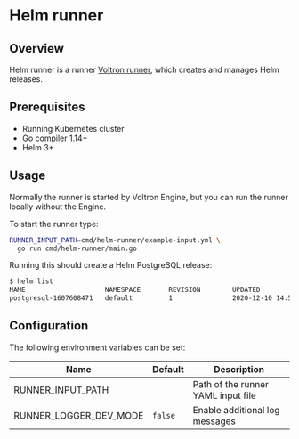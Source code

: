 # Helm runner

## Overview

Helm runner is a runner [Voltron runner](../../docs/runner.md), which creates and manages Helm releases.

## Prerequisites

- Running Kubernetes cluster
- Go compiler 1.14+
- Helm 3+

## Usage

Normally the runner is started by Voltron Engine, but you can run the runner locally without the Engine.

To start the runner type:
```bash
RUNNER_INPUT_PATH=cmd/helm-runner/example-input.yml \
  go run cmd/helm-runner/main.go
```

Running this should create a Helm PostgreSQL release:
```bash
$ helm list
NAME                    NAMESPACE       REVISION        UPDATED                                 STATUS       CHART                    APP VERSION
postgresql-1607608471   default         1               2020-12-10 14:54:34.882358554 +0100 CET deployed     postgresql-10.1.3        11.10.0 
```

## Configuration

The following environment variables can be set:

| Name                   | Default | Description                        |
|------------------------|---------|------------------------------------|
| RUNNER_INPUT_PATH      |         | Path of the runner YAML input file |
| RUNNER_LOGGER_DEV_MODE | `false` | Enable additional log messages     |
